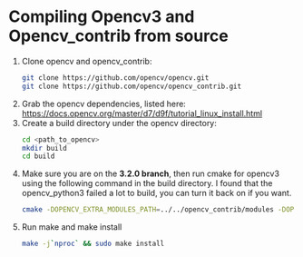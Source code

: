 # Compiling Opencv3 and Opencv_contrib from source

1. Clone opencv and opencv_contrib:
    ```bash
    git clone https://github.com/opencv/opencv.git
    git clone https://github.com/opencv/opencv_contrib.git
    ```
1. Grab the opencv dependencies, listed here:
    https://docs.opencv.org/master/d7/d9f/tutorial_linux_install.html
1. Create a build directory under the opencv directory:
    ```bash
    cd <path_to_opencv>
    mkdir build
    cd build
    ```
1. Make sure you are on the __3.2.0 branch__, then run cmake for opencv3 using the following command in the build directory.
   I found that the opencv_python3 failed a lot to build, you can turn it back on if you want.
    ```bash
    cmake -DOPENCV_EXTRA_MODULES_PATH=../../opencv_contrib/modules -DOPENCV_ENABLE_NONFREE=ON -DENABLE_PRECOMPILED_HEADERS=OFF -DBUILD_opencv_xfeatures2d=ON -DBUILD_opencv_python3=OFF ..
    ```
1. Run make and make install
    ```bash
    make -j`nproc` && sudo make install
    ```
